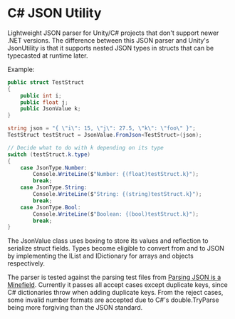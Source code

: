 # C# JSON Utility

Lightweight JSON parser for Unity/C# projects that don't support newer .NET versions. The difference between this JSON parser and Unity's JsonUtility is that it supports nested JSON types in structs that can be typecasted at runtime later.

Example:
```csharp
public struct TestStruct
{
    public int i;
    public float j;
    public JsonValue k;
}

string json = "{ \"i\": 15, \"j\": 27.5, \"k\": \"foo\" }";
TestStruct testStruct = JsonValue.FromJson<TestStruct>(json);

// Decide what to do with k depending on its type
switch (testStruct.k.type)
{
    case JsonType.Number:
        Console.WriteLine($"Number: {(float)testStruct.k}");
        break;
    case JsonType.String:
        Console.WriteLine($"String: {(string)testStruct.k}");
        break;
    case JsonType.Bool:
        Console.WriteLine($"Boolean: {(bool)testStruct.k}");
        break;
}
```

The JsonValue class uses boxing to store its values and reflection to serialize struct fields. Types become eligible to convert from and to JSON by implementing the IList and IDictionary for arrays and objects respectively.

The parser is tested against the parsing test files from [Parsing JSON is a Minefield](https://seriot.ch/projects/parsing_json.html). Currently it passes all accept cases except duplicate keys, since C# dictionaries throw when adding duplicate keys. From the reject cases, some invalid number formats are accepted due to C#'s double.TryParse being more forgiving than the JSON standard.